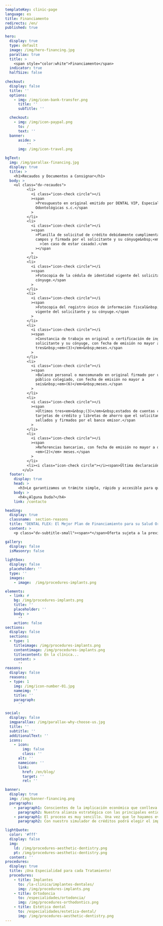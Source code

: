 ```yaml
---
templateKey: clinic-page
language: es
title: Financiamento
redirects: /en/
published: true

hero:
  display: true
  type: default
  image: /img/hero-financing.jpg
  parallax: true
  title: >
    <span style="color:white">Financiamento</span>
  indicator: true
  halfSize: false
  
checkout:
  display: false
  title: ''
  options:
    - img: /img/icon-bank-transfer.png
      title: ''
      subTitle: ''

  checkout:
    - img: /img/icon-paypal.png
      to: /
      text: ''
  banner:
      aside: >
          ''
      img: /img/icon-travel.png

bgText:
  img: /img/parallax-financing.jpg
  display: true
  title: >
    <h1>Recaudos y Documentos a Consignar</h1>
  body: >
    <ul class="dv-recaudos">
          <li>
            <i class="icon-check circle"></i
            ><span
              >Presupuesto en original emitido por DENTAL VIP, Especialidades
              Odontológicas s.c.</span
            >
          </li>
          <li>
            <i class="icon-check circle"></i
            ><span
              >Planilla de solicitud de crédito debidamente cumplimentada en todos sus
              campos y firmada por el solicitante y su cónyuge&nbsp;<em
                >(en caso de estar casado).</em
              ></span
            >
          </li>
          <li>
            <i class="icon-check circle"></i
            ><span
              >Fotocopia de la cédula de identidad vigente del solicitante y su
              cónyuge.</span
            >
          </li>
          <li>
            <i class="icon-check circle"></i
            ><span
              >Fotocopia del registro único de información fiscal&nbsp;<em>(RIF)</em>
              vigente del solicitante y su cónyuge.</span
            >
          </li>
          <li>
            <i class="icon-check circle"></i
            ><span
              >Constancia de trabajo en original o certificación de ingresos del
              solicitante y su cónyuge, con fecha de emisión no mayor a
              tres&nbsp;<em>(3)</em>&nbsp;meses.</span
            >
          </li>
          <li>
            <i class="icon-check circle"></i
            ><span
              >Balance personal o mancomunado en original firmado por un contador
              público colegiado, con fecha de emisión no mayor a
              seis&nbsp;<em>(6)</em>&nbsp;meses.</span
            >
          </li>
          <li>
            <i class="icon-check circle"></i
            ><span
              >Últimos tres<em>&nbsp;(3)</em>&nbsp;estados de cuentas corrientes,
              tarjetas de crédito y libretas de ahorro que el solicitante posea,
              sellados y firmados por el banco emisor.</span
            >
          </li>
          <li>
            <i class="icon-check circle"></i
            ><span
              >Referencias bancarias, con fecha de emisión no mayor a dos
              <em>(2)</em> meses.</span
            >
          </li>
          <li><i class="icon-check circle"></i><span>Última declaración de ISLR.</span></li>
        </ul>
  footer: 
    display: true
    head: >
      <h3>Le garantizamos un trámite simple, rápido y accesible para que Usted solo tenga que preocuparse de cosas más importantes.</h3>
    body: >
      <h4>¿Alguna Duda?</h4>
    link: /contacto

heading:
  display: true
  classname:  section-reasons
  title: "DENTAL FLEX: El Mejor Plan de Financiamiento para su Salud Oral"
  content: >
    <p class="dv-subtitle-small"><span>*</span>Oferta sujeta a la previa aprobación de nuestra entidad financiera aliada tras el estudio de la documentación requerida y firma del contrato.</p>

gallery: 
  display: false
  isMasonry: false
  
lightbox:
  display: false
  placeholder: ''
  type: ''
  images: 
    - image:  /img/procedures-implants.png

elements:
  - link: #
    bg: /img/procedures-implants.png
    title: ''
    placeholder: ''
    body: >
      ''
    action: false
sections:
  display: false
  sections:  
  - type: 1
    titleimage: /img/procedures-implants.png
    contentimage: /img/procedures-implants.png 
    titlecontent: En la clínica...
    content: > 
      ''
reasons:
  display: false
  reasons:  
  - type: 1
    img: /img/icon-number-01.jpg  
    nameimg: ''
    title: ''
    paragraph:
      ''

social:
  display: false
  imgparallax: /img/parallax-why-choose-us.jpg
  title: ''
  subtitle: ''
  additionalText: ''
  icons:
    - icon:
        img: false
        class: ''
      alt: ''
      nameicon: ''
      link:
        href: /en/blog/
        target: ''
        rel: ''

banner:
  display: true
  img: /img/banner-financing.png
  paragraphs:
    - paragraph1: Conscientes de la implicación económica que conlleva la elección de un Centro Odontológico de Primer Nivel, que cuente con Especialistas altamente capacitados y que fundamente su quehacer en los mejores materiales y tecnologías disponibles, hemos desarrollado DENTAL FLEX, un instrumento financiero destinado a promover la accesibilidad a este tipo de servicio. Con él, podrá obtener un crédito de hasta el 100% del importe total de su tratamiento, sin inicial y a plazos de 24, 36 o 48 meses
      paragraph2: Nuestra alianza estratégica con las principales entidades bancarias del país permite que los trámites fluyan sin inconvenientes ni demoras administrativas.
    - paragraph1: El proceso es muy sencillo. Una vez que le hayamos evaluado clínica y radiográficamente, que contemos con un presupuesto definitivo y que haya Usted aportado la documentación requerida, nuestro personal de apoyo formalizará la solicitud, y en corto plazo, dará respuesta a su requerimiento.
      paragraph2: Con nuestro simulador de créditos podrá elegir el importe a financiar, el plazo de devolución y calcular cuál sería la cuota mensual a cancelar por el préstamo.

lightQuote:
  color: '#fff'
  display: false
  img:
    ld: /img/procedures-aesthetic-dentistry.png
    pt: /img/procedures-aesthetic-dentistry.png
  content: ''
procedures:
  display: true
  title: ¡Una Especialidad para cada Tratamiento!
  procedures:
    - title: Implantes
      to: /la-clinica/implantes-dentales/
      img: /img/procedures-implants.png
    - title: Ortodoncia
      to: /especialidades/ortodoncia/
      img: /img/procedures-orthodontics.png
    - title: Estética dental
      to: /especialidades/estetica-dental/
      img: /img/procedures-aesthetic-dentistry.png
---
```


